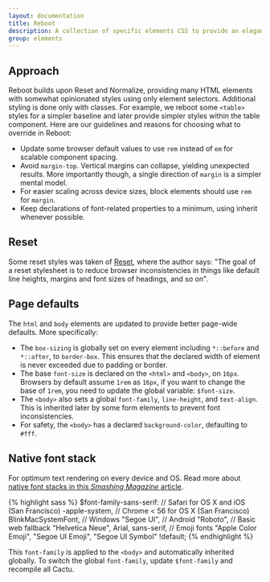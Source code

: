 ```yaml
---
layout: documentation
title: Reboot
description: A collection of specific elements CSS to provide an elegant, consistent, and simple baseline to build upon.
group: elements
---
```



## Approach

Reboot builds upon Reset and Normalize, providing many HTML elements with somewhat opinionated styles using only element selectors. Additional styling is done only with classes. For example, we reboot some `<table>` styles for a simpler baseline and later provide simpler styles within the table component.
Here are our guidelines and reasons for choosing what to override in Reboot:
* Update some browser default values to use `rem` instead of `em` for scalable component spacing.
* Avoid `margin-top`. Vertical margins can collapse, yielding unexpected results. More importantly though, a single direction of `margin` is a simpler mental model.
* For easier scaling across device sizes, block elements should use `rem` for `margin`.
* Keep declarations of font-related properties to a minimum, using inherit whenever possible.

## Reset

Some reset styles was taken of <a href="https://meyerweb.com/eric/tools/css/reset/">Reset</a>, where the author says: "The goal of a reset stylesheet is to reduce browser inconsistencies in things like default line heights, margins and font sizes of headings, and so on".

## Page defaults

The `html` and `body` elements are updated to provide better page-wide defaults. More specifically:

* The `box-sizing` is globally set on every element including `*::before` and `*::after`, to `border-box`.
This ensures that the declared width of element is never exceeded due to padding or border.
* The base `font-size` is declared on the `<html>` and `<body>`, on `16px`. Browsers by default assume `1rem` as `16px`, if you want to change the base of `1rem`, you need to update the global variable: `$font-size`.
* The `<body>` also sets a global `font-family`, `line-height`, and `text-align`. This is inherited later by some form elements to prevent font inconsistencies.
* For safety, the `<body>` has a declared `background-color`, defaulting to `#fff`.


## Native font stack

For optimum text rendering on every device and OS. Read more about [native font stacks in this *Smashing Magazine* article](https://www.smashingmagazine.com/2015/11/using-system-ui-fonts-practical-guide/).

{% highlight sass %}
$font-family-sans-serif:
  // Safari for OS X and iOS (San Francisco)
  -apple-system,
  // Chrome < 56 for OS X (San Francisco)
  BlinkMacSystemFont,
  // Windows
  "Segoe UI",
  // Android
  "Roboto",
  // Basic web fallback
  "Helvetica Neue", Arial, sans-serif,
  // Emoji fonts
  "Apple Color Emoji", "Segoe UI Emoji", "Segoe UI Symbol" !default;
{% endhighlight %}

This `font-family` is applied to the `<body>` and automatically inherited globally. To switch the global `font-family`, update `$font-family` and recompile all Cactu.